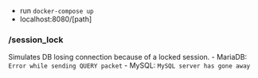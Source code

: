 
- run `docker-compose up`
- localhost:8080/[path]

### /session_lock

Simulates DB losing connection because of a locked session.
    - MariaDB: `Error while sending QUERY packet`
    - MySQL: `MySQL server has gone away`
